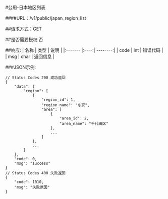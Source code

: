 #公用-日本地区列表

####URL：/v1/public/japan_region_list

##请求方式：GET

##是否需要授权
否

##响应:
| 名称  | 类型  | 说明 |
|:------- |:----:| --------:|
| code    | int  |  错误代码 |
| msg     | char |  返回信息 |

###JSON示例:
```
// Status Codes 200 成功返回
{
    "data": {
        "region": [
            {
                "region_id": 1,
                "region_name": "东京",
                "area": [
                    {
                        "area_id": 2,
                        "area_name": "千代田区"
                    },
                    ...
                ]
            },
            ...
        ]
    },
    "code": 0,
    "msg": "success"
}
// Status Codes 400 失败返回
{
    "code": 1010,
    "msg": "失败原因"
}
```